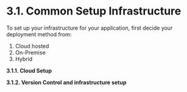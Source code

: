 # 3.1. Common Setup Infrastructure

To set up your infrastructure for your application, first decide your deployment method from:

1. Cloud hosted
2. On-Premise
3. Hybrid

**3.1.1. Cloud Setup**

**3.1.2. Version Control and infrastructure setup**

####
